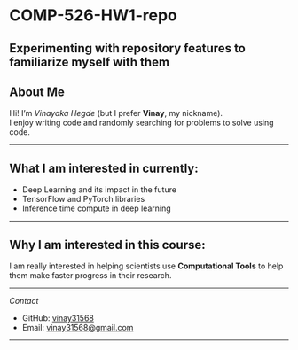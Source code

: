 # COMP-526-HW1-repo
**Experimenting with repository features to familiarize myself with them**
---

## About Me

Hi!
I’m *Vinayaka Hegde* (but I prefer **Vinay**, my nickname).  
I enjoy writing code and randomly searching for problems to solve using code.

---

## What I am interested in currently:

- Deep Learning and its impact in the future 
- TensorFlow and PyTorch libraries
- Inference time compute in deep learning
  
---

## Why I am interested in this course:

I am really interested in helping scientists use **Computational Tools** to help them make faster progress in their research.

---

*Contact*
- GitHub: [vinay31568](https://github.com/vinay31568)
- Email: vinay31568@gmail.com

---

